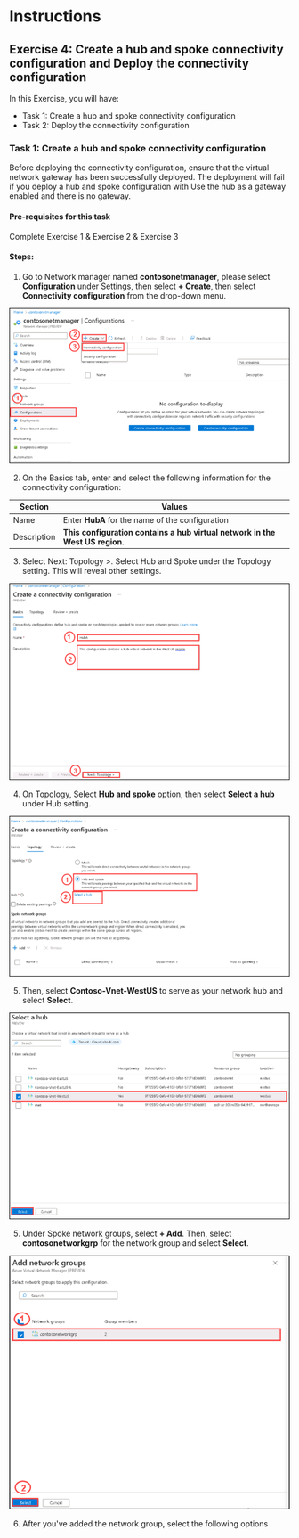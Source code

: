 # Instructions

## Exercise 4: Create a hub and spoke connectivity configuration and Deploy the connectivity configuration

In this Exercise, you will have:

  + Task 1: Create a hub and spoke connectivity configuration
  + Task 2: Deploy the connectivity configuration

### Task 1: Create a hub and spoke connectivity configuration

Before deploying the connectivity configuration, ensure that the virtual network gateway has been successfully deployed. The deployment will fail if you deploy a hub and spoke configuration with Use the hub as a gateway enabled and there is no gateway.

#### Pre-requisites for this task

Complete Exercise 1 & Exercise 2 & Exercise 3

#### Steps:

1. Go to Network manager named **contosonetmanager**, please select **Configuration** under Settings, then select **+ Create**, then select **Connectivity configuration** from the drop-down menu.

![img](../media/hub1.png)

2. On the Basics tab, enter and select the following information for the connectivity configuration:

  | Section | Values |
  | ------- | ------ |
  | Name| Enter **HubA** for the name of the configuration |
  | Description | **This configuration contains a hub virtual network in the West US region**. |
  
3. Select Next: Topology >. Select Hub and Spoke under the Topology setting. This will reveal other settings.

![img](../media/hub2.png)

4. On Topology, Select **Hub and spoke** option, then select **Select a hub** under Hub setting. 

![img](../media/hub3.png)

5. Then, select **Contoso-Vnet-WestUS** to serve as your network hub and select **Select**.

![img](../media/hub4.png)

5. Under Spoke network groups, select **+ Add**. Then, select **contosonetworkgrp** for the network group and select **Select**.

![img](../media/hub5.png)

6. After you've added the network group, select the following options

